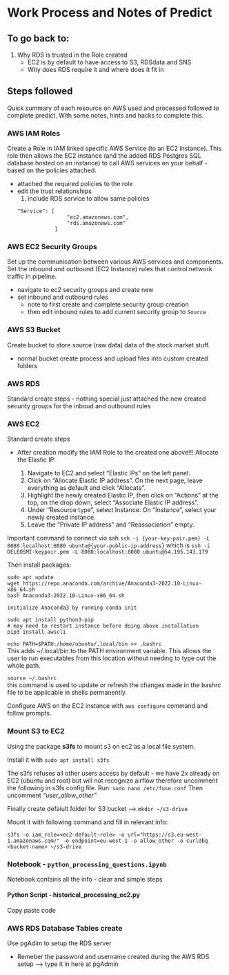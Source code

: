 # Work Process and Notes of Predict

## To go back to:
1. Why RDS is trusted in the Role created
    - EC2 is by default to have access to S3, RDSdata and SNS
    - Why does RDS require it and where does it fit in

## Steps followed
Quick summary of each resource on AWS used and processed followed to complete predict. With some notes, hints and hacks to complete this.

### AWS IAM Roles
Create a Role in IAM linked specific AWS Service (to an EC2 instance).
This role then allows the EC2 instance (and the added RDS Postgres SQL database hosted on an instance) to call AWS services on your behalf - based on the policies attached.
- attached the required policies to the role
- edit the trust relationships
    1. include RDS service to allow same policies
    ```
    "Service": [
                    "ec2.amazonaws.com",
                    "rds.amazonaws.com"
                ]
    ```
### AWS EC2 Security Groups
Set up the communication between various AWS services and components. Set the inbound and outbound (EC2 Instance) rules that control network traffic in pipeline.
- navigate to ec2 security groups and create new
- set inbound and outbound rules
    - note to first create and complete security group creation
    - then edit inbound rules to add current security group to `Source`

### AWS S3 Bucket
Create bucket to store source (raw data) data of the stock market stuff.
- normal bucket create process and upload files into custom created folders

### AWS RDS
Standard create steps - nothing special just attached the new created security groups for the inboud and outbound rules

### AWS EC2
Standard create steps
* After creation modify the IAM Role to the created one above!!!
Allocate the Elastic IP:

    1. Navigate to EC2 and select “Elastic IPs” on the left panel.
    2. Click on “Allocate Elastic IP address”. On the next page, leave everything as default and click “Allocate”.
    3. Highlight the newly created Elastic IP, then click on “Actions” at the top, on the drop down, select “Associate Elastic IP address”.
    4. Under “Resource type”, select Instance. On “Instance”, select your newly created instance.
    5. Leave the “Private IP address” and “Reassociation” empty.

Important command to connect vio ssh `ssh -i {your-key-pair.pem} -L 8080:localhost:8080 ubuntu@{your-public-ip-address}` which is `ssh -i DELEOSMI-keypair.pem -L 8080:localhost:8080 ubuntu@54.195.143.179`

Then install packages:
```
sudo apt update
wget https://repo.anaconda.com/archive/Anaconda3-2022.10-Linux-x86_64.sh
bash Anaconda3-2022.10-Linux-x86_64.sh
```

`initialize Anaconda3 by running conda init`

```
sudo apt install python3-pip
# may need to restart instance before doing above installation
pip3 install awscli
```

`echo PATH=$PATH:/home/ubuntu/.local/bin >> .bashrc`
<br>This adds ~/.local/bin to the PATH environment variable. This allows the user to run executables from this location without needing to type out the whole path.

`source ~/.bashrc`
<br> this command is used to update or refresh the changes made in the bashrc file to be applicable in shells permanently.

Configure AWS on the EC2 instance with `aws configure` command and follow prompts.

### Mount S3 to EC2
Using the package **s3fs** to mount s3 on ec2 as a local file system.

Install it with `sudo apt install s3fs`

The s3fs refuses all other users access by default - we have 2x already on EC2 (ubuntu and root) but will not recognize airflow therefore uncomment the following in s3fs config file.
Run:
`sudo nano /etc/fuse.conf`
Then uncomment *“user_allow_other”*

Finally create defaiult folder for S3 bucket --> `mkdir ~/s3-drive`

Mount it with following command and fill in relevant info:

`s3fs -o iam_role=<ec2-default-role> -o url="https://s3.eu-west-1.amazonaws.com/" -o endpoint=eu-west-1 -o allow_other -o curldbg <bucket-name> ~/s3-drive`


### Notebook - `python_processing_questions.ipynb`
Notebook contains all the info - clear and simple steps

#### Python Script - historical_processing_ec2.py
Copy paste code



### AWS RDS Database Tables create
Use pgAdim to setup the RDS server
- Remeber the password and username created during the AWS RDS setup --> type it in here at pgAdmin

